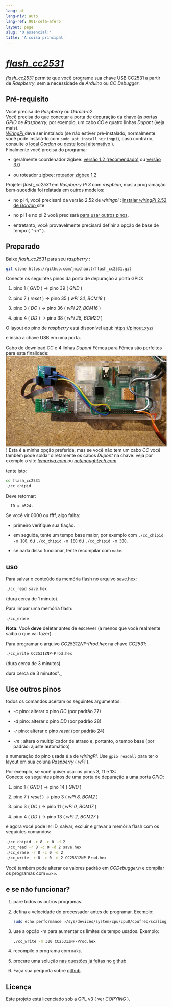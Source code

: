```yaml
---
lang: pt
lang-niv: auto
lang-ref: 001-ĉefa-afero
layout: page
slug: 'O essencial!'
title: 'A coisa principal'
---
```


# [ _flash\_cc2531_ ](https://github.com/jmichault/flash_cc2531)
 [ _flash\_cc2531_ ](https://github.com/jmichault/flash_cc2531) permite que você programe sua chave USB CC2531 a partir de _Raspberry_, sem a necessidade de _Arduino_ ou _CC Debugger_.

## Pré-requisito
Você precisa de _Raspberry_ ou _Odroid-c2_.  
Você precisa do que conectar a porta de depuração da chave às portas _GPIO_ de _Raspberry_, por exemplo, um cabo _CC_ e quatro linhas _Dupont_ (veja mais).   
[ _WiringPi_ ](http://wiringpi.com/) deve ser instalado \(se não estiver pré-instalado, normalmente você pode instalá-lo com `sudo apt install wiringpi`), caso contrário, consulte [o local _Gordon_ ](http://wiringpi.com/) ou [deste local alternativo](https://github.com/WiringPi/WiringPi) \).  
Finalmente você precisa do programa:

* geralmente coordenador zigbee: [ versão 1.2 (recomendado)](https://github.com/Koenkk/Z-Stack-firmware/raw/master/coordinator/Z-Stack_Home_1.2/bin/default/) ou [versão 3.0](https://github.com/Koenkk/Z-Stack-firmware/tree/master/coordinator/Z-Stack_3.0.x/bin)


* ou roteador zigbee: [roteador zigbee 1,2](https://github.com/Koenkk/Z-Stack-firmware/tree/master/router/CC2531/bin)




Projetei _flash\_cc2531_ em _Raspberry Pi 3_ com _raspbian_, mas a programação bem-sucedida foi relatada em outros modelos:  
 * no pi 4, você precisará da versão 2.52 de _wiringpi_ :  [instalar _wiringPi_ 2.52 de _Gordon_ ](http://wiringpi.com/wiringpi-updated-to-2-52-for-the-raspberry-pi-4b/)site



 * no pi 1 e no pi 2 você precisará [para usar outros pinos](#uzi_aliajn_pinglojn).


 * entretanto, você provavelmente precisará definir a opção de base de tempo ( _"-m"_ ).



## Preparado

Baixe _flash\_cc2531_ para seu _raspberry_ :
```bash
git clone https://github.com/jmichault/flash_cc2531.git
```

Conecte os seguintes pinos da porta de depuração à porta GPIO:

 1. pino 1 ( _GND_ ) -> pino 39 ( _GND_ )


 2. pino 7 ( _reset_ ) -> pino 35 ( _wPi 24, BCM19_ )


 3. pino 3 ( _DC_ ) -> pino 36 ( _wPi 27, BCM16_ )


 4. pino 4 ( _DD_ ) -> pino 38 ( _wPi 28, BCM20_ )



O layout do pino de _raspberry_ está disponível aqui: <https://pinout.xyz/>

e insira a chave USB em uma porta.

Cabo de download _CC_ e 4 linhas _Dupont_ Fêmea para Fêmea são perfeitos para esta finalidade:
![foto da chave e a _raspberry_ ](https://github.com/jmichault/files/raw/master/Raspberry-CC2531.jpg))
Esta é a minha opção preferida, mas se você não tem um cabo _CC_ você também pode soldar diretamente os cabos _Dupont_ na chave: veja por exemplo o site [ _lemariva.com_ ](https://lemariva.com/blog/2019/08/zigbee-flashing-cc2531-using-raspberry-pi-without-cc-debugger) ou [ _notenoughtech.com_ ](https://notenoughtech.com/home-automation/flashing-cc2531-without-cc-debugger )


tente isto:
```bash
cd flash_cc2531
./cc_chipid
```
Deve retornar:
```
  ID = b524.
```
Se você vir 0000 ou ffff, algo falha:  
 * primeiro verifique sua fiação.


 * em seguida, tente um tempo base maior, por exemplo com `./cc_chipid -m 100`, ou `./cc_chipid -m 160` ou `./cc_chipid -m 300`.


 * se nada disso funcionar, tente recompilar com `make`.




## uso
Para salvar o conteúdo da memória flash no arquivo save.hex:
```bash
./cc_read save.hex
```
(dura cerca de 1 minuto).

Para limpar uma memória flash:
```bash
./cc_erase
```
**Nota:** Você **deve** deletar antes de escrever (a menos que você realmente saiba o que vai fazer).

Para programar o arquivo _CC2531ZNP-Prod.hex_ na chave _CC2531_:
```bash
./cc_write CC2531ZNP-Prod.hex
```
(dura cerca de 3 minutos).

<a id="uzi_aliajn_pinglojn"></a>
dura cerca de 3 minutos"._
## Use outros pinos

todos os comandos aceitam os seguintes argumentos:

 * _-c_ pino: alterar o pino _DC_ (por padrão 27)


 * _-d_ pino: alterar o pino _DD_ (por padrão 28)


 * _-r_ pino: alterar o pino _reset_ (por padrão 24)


 * _-m_ : altera o multiplicador de atraso e, portanto, o tempo base (por padrão: ajuste automático)



a numeração do pino usada é a de _wiringPi_. Use `gpio readall` para ter o layout em sua coluna _Raspberry_ ( _wPi_ ).

Por exemplo, se você quiser usar os pinos 3, 11 e 13:  
Conecte os seguintes pinos de uma porta de depuração a uma porta _GPIO_:

 1. pino 1 ( _GND_ ) -> pino 14 ( _GND_ )


 2. pino 7 ( _reset_ ) -> pino 3 ( _wPi 8, BCM2_ )


 3. pino 3 ( _DC_ ) -> pino 11 ( _wPi 0, BCM17_ )


 4. pino 4 ( _DD_ ) -> pino 13 ( _wPi 2, BCM27_ )



e agora você pode ler ID, salvar, excluir e gravar a memória flash com os seguintes comandos:
```bash
./cc_chipid -r 8 -c 0 -d 2
./cc_read -r 8 -c 0 -d 2 save.hex
./cc_erase -r 8 -c 0 -d 2
./cc_write -r 8 -c 0 -d 2 CC2531ZNP-Prod.hex
```

Você também pode alterar os valores padrão em _CCDebugger.h_ e compilar os programas com `make`.

## e se não funcionar?

1. pare todos os outros programas.


2. defina a velocidade do processador antes de programar. Exemplo:



   ```bash
   sudo echo performance >/sys/devices/system/cpu/cpu0/cpufreq/scaling_governor
   ```
3. use a opção -m para aumentar os limites de tempo usados. Exemplo:



   ```bash
   ./cc_write -m 300 CC2531ZNP-Prod.hex
   ```
4. recompile o programa com `make`.



5. procure uma solução [nas questões já feitas no github](https://github.com/jmichault/flash_cc2531/issues?q=is%3Aissue)



6. Faça sua pergunta sobre [github](https://github.com/jmichault/flash_cc2531/issues/new/choose).



## Licença

Este projeto está licenciado sob a GPL v3 ( ver _COPYING_ ).
